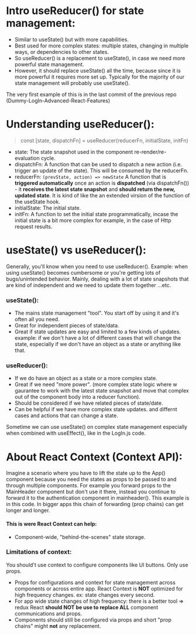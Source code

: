 # Intro useReducer() for state management:
- Similar to useState() but with more capabilities.
- Best used for more complex states: multiple states, changing in multiple ways, or dependencies to other states.
- So useReducer() is a replacement to useState(), in case we need more powerful state management.
- However, it should replace useState() all the time, because since it is more powerful it requires more set up. Typically for the majority of our state management will probably use useState().

The very first example of this is in the last commit of the previous repo (Dummy-LogIn-Advanced-React-Features)

# Understanding useReducer():
> const [state, dispatchFn] = useReducer(reducerFn, initialState, initFn)
- state: The state snapshot used in the component re-render/re-evaluation cycle.
- dispatchFn: A function that can be used to dispatch a new action (i.e. trigger an update of the state). This will be consumed by the reducerFn.
- reducerFn: 
        ```
        (prevState, action) => newState
        ```
        A function that is **triggered automatically** once an action is **dispatched** (via dispatchFn()) - it **receives the latest state snapshot** and **should return the new, updated state**. It is kind of like the an extended virsion of the function of the useState hook.
- initialState: The initial state.
- initFn: A function to set the initial state programmatically, incase the initial state is a bit more complex for example, in the case of Http request results.

# useState() vs useReducer():
Generally, you'll know when you need to use useReducer(). Example: when using useState() becomes cumbersome or you're getting lots of bugs/unintended behavior. Mainly, dealing with a lot of state snapshots that are kind of independent and we need to update them together ...etc.
### useState():
- The mains state management "tool". You start off by using it and it's often all you need.
- Great for independent pieces of state/data.
- Great if state updates are easy and limited to a few kinds of updates. example: if we don't have a lot of different cases that will change the state, especially if we don't have an object as a state or anything like that.
### useReducer():
- If we do have an object as a state or a more complex state.
- Great if we need "more power". (more complex state logic where w gaurantee to work with the latest state snapshot and move that complex out of the component body into a reducer function).
- Should be considered if we have related pieces of state/date.
- Can be helpful if we have more complex state updates. and differnt cases and actions that can change a state.

Sometime we can use useState() on complex state management especially when combined with useEffect(), like in the LogIn.js code.

# About React Context (Context API):
Imagine a scenario where you have to lift the state up to the App() component because you need the states as props to be passed to and through multiple components. For example you forward props to the MainHeader component but don't use it there, instead you continue to forward it to the authentication component in mainheader(). This example is in this code.
In bigger apps this chain of forwarding (prop chains) can get longer and longer.

#### This is were React Context can help:
- Component-wide, "behind-the-scenes" state storage.

### Limitations of context:
You should't use context to configure components like UI buttons. Only use props. 
- Props for configurations and context for state management across components or across entire app.
React Context is **NOT** optimized for high frequency changes. ex: state changes every second.
- For app wide state changes of high frequency: there is a better tool => redux
React **should NOT be use to replace ALL** component communications and props.
- Components should still be configured via props and short "prop chains" might **not** any replacement.

